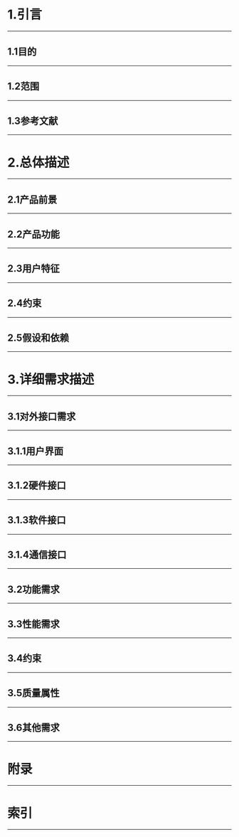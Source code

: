 # 1.引言
  
---
## 1.1目的

---  
## 1.2范围

---  
## 1.3参考文献

---  
# 2.总体描述

---  
## 2.1产品前景

---  
## 2.2产品功能
  
---
## 2.3用户特征

---  
## 2.4约束

---  
## 2.5假设和依赖

---  
# 3.详细需求描述

---  
## 3.1对外接口需求  

---
## 3.1.1用户界面

---  
## 3.1.2硬件接口

---  
## 3.1.3软件接口

---  
## 3.1.4通信接口

---  
## 3.2功能需求

---  
## 3.3性能需求

---  
## 3.4约束

---  
## 3.5质量属性

---  
## 3.6其他需求

---  
# 附录

---  
# 索引

---  